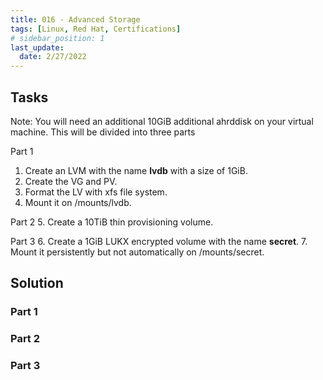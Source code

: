 ```yaml
---
title: 016 - Advanced Storage
tags: [Linux, Red Hat, Certifications]
# sidebar_position: 1 
last_update:
  date: 2/27/2022
---
```


## Tasks

Note: You will need an additional 10GiB additional ahrddisk on your virtual machine. This will be divided into three parts

Part 1
1. Create an LVM with the name **lvdb** with a size of 1GiB.
2. Create the VG and PV.
3. Format the LV with xfs file system.
4. Mount it on /mounts/lvdb.

Part 2
5. Create a 10TiB thin provisioning volume.

Part 3
6. Create a 1GiB LUKX encrypted volume with the name **secret**.
7. Mount it persistently but not automatically on /mounts/secret.


## Solution

### Part 1

### Part 2

### Part 3
